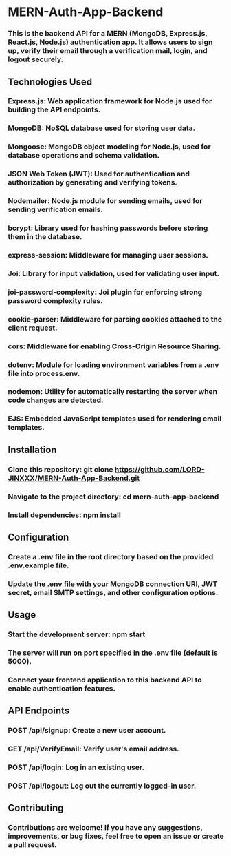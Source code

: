# MERN-Auth-App-Backend

### This is the backend API for a MERN (MongoDB, Express.js, React.js, Node.js) authentication app. It allows users to sign up, verify their email through a verification mail, login, and logout securely.

## Technologies Used

### Express.js: Web application framework for Node.js used for building the API endpoints.
### MongoDB: NoSQL database used for storing user data.
### Mongoose: MongoDB object modeling for Node.js, used for database operations and schema validation.
### JSON Web Token (JWT): Used for authentication and authorization by generating and verifying tokens.
### Nodemailer: Node.js module for sending emails, used for sending verification emails.
### bcrypt: Library used for hashing passwords before storing them in the database.
### express-session: Middleware for managing user sessions.
### Joi: Library for input validation, used for validating user input.
### joi-password-complexity: Joi plugin for enforcing strong password complexity rules.
### cookie-parser: Middleware for parsing cookies attached to the client request.
### cors: Middleware for enabling Cross-Origin Resource Sharing.
### dotenv: Module for loading environment variables from a .env file into process.env.
### nodemon: Utility for automatically restarting the server when code changes are detected.
### EJS: Embedded JavaScript templates used for rendering email templates.

## Installation

### Clone this repository: git clone https://github.com/LORD-JINXXX/MERN-Auth-App-Backend.git
### Navigate to the project directory: cd mern-auth-app-backend
### Install dependencies: npm install

## Configuration

### Create a .env file in the root directory based on the provided .env.example file.
### Update the .env file with your MongoDB connection URI, JWT secret, email SMTP settings, and other configuration options.

## Usage

### Start the development server: npm start
### The server will run on port specified in the .env file (default is 5000).
### Connect your frontend application to this backend API to enable authentication features.

## API Endpoints

### POST /api/signup: Create a new user account.
### GET /api/VerifyEmail: Verify user's email address.
### POST /api/login: Log in an existing user.
### POST /api/logout: Log out the currently logged-in user.

## Contributing

### Contributions are welcome! If you have any suggestions, improvements, or bug fixes, feel free to open an issue or create a pull request.
